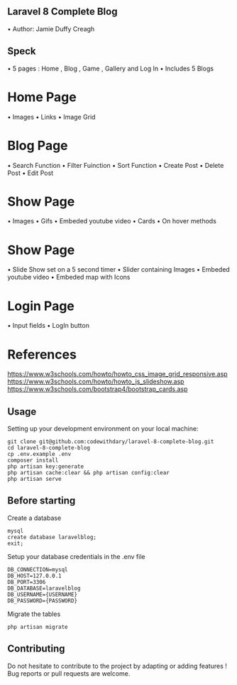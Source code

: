 ## Laravel 8 Complete Blog

•	Author: Jamie Duffy Creagh <br>

## Speck
•	5 pages : Home , Blog , Game , Gallery and Log In
•   Includes 5 Blogs

# Home Page 
• Images
• Links
• Image Grid

# Blog Page 
• Search Function
• Filter Fuinction
• Sort Function
• Create Post
• Delete Post
• Edit Post

# Show Page 
• Images
• Gifs
• Embeded youtube video
• Cards
• On hover methods

# Show Page 
• Slide Show set on a 5 second timer
• Slider containing Images
• Embeded youtube video
• Embeded map with Icons 

# Login Page 
• Input fields
• LogIn button


# References 
https://www.w3schools.com/howto/howto_css_image_grid_responsive.asp
https://www.w3schools.com/howto/howto_js_slideshow.asp
https://www.w3schools.com/bootstrap4/bootstrap_cards.asp




## Usage <br>
Setting up your development environment on your local machine: <br>
```
git clone git@github.com:codewithdary/laravel-8-complete-blog.git
cd laravel-8-complete-blog
cp .env.example .env
composer install
php artisan key:generate
php artisan cache:clear && php artisan config:clear
php artisan serve
```

## Before starting <br>
Create a database <br>
```
mysql
create database laravelblog;
exit;
```

Setup your database credentials in the .env file <br>
```
DB_CONNECTION=mysql
DB_HOST=127.0.0.1
DB_PORT=3306
DB_DATABASE=laravelblog
DB_USERNAME={USERNAME}
DB_PASSWORD={PASSWORD}
```

Migrate the tables
```
php artisan migrate
```

## Contributing
Do not hesitate to contribute to the project by adapting or adding features ! Bug reports or pull requests are welcome.
